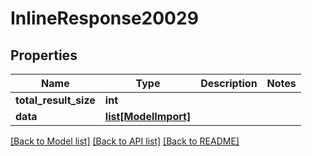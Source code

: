 # InlineResponse20029

## Properties
Name | Type | Description | Notes
------------ | ------------- | ------------- | -------------
**total_result_size** | **int** |  | 
**data** | [**list[ModelImport]**](ModelImport.md) |  | 

[[Back to Model list]](../README.md#documentation-for-models) [[Back to API list]](../README.md#documentation-for-api-endpoints) [[Back to README]](../README.md)


